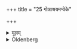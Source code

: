 +++
title = "25 गोत्राश्रयमप्येके"

+++

<details><summary>मूलम्</summary>

गोत्राश्रयमप्येके २५
</details>

<details><summary>Oldenberg</summary>

25. Or also of his Gotra, according to some (teachers).
</details>
